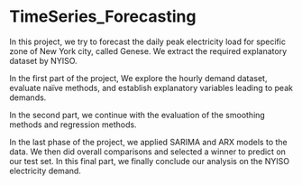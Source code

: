 # TimeSeries_Forecasting

In this project, we try to forecast the daily peak electricity load for specific zone of New York city, called Genese. We extract the required explanatory dataset by NYISO.

In the first part of the project, We explore the hourly demand dataset, evaluate naïve methods, and establish explanatory variables leading to peak demands. 

In the second part, we continue with the evaluation of the smoothing methods and regression methods.

In the last phase of the project, we applied SARIMA and ARX models to the data. We then did overall comparisons and selected a winner to predict on our test set. In this final part, we finally conclude our analysis on the NYISO electricity demand.
